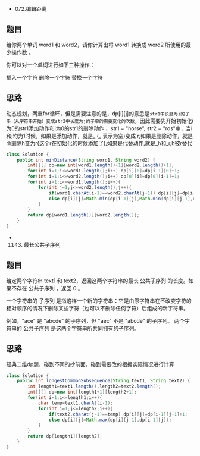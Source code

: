 * 072.编辑距离
## 题目
给你两个单词 word1 和 word2，请你计算出将 word1 转换成 word2 所使用的最少操作数 。

你可以对一个单词进行如下三种操作：

插入一个字符
删除一个字符
替换一个字符
## 思路
动态规划，两重for循环，但是需要注意的是，dp[i][j]的意思是`str1中长度为i的子串（从字符串开始）变成str2中长度为j的子串的需要变化的次数`，因此需要先开始初始化i为0的str1添加动作和j为0的str1的删除动作
，str1 = "horse", str2 = "ros"中，当i和j均为1时候，如果是添加动作，就是_ (_ 表示为空)变成 r;如果是删除动作，就是rh删除h变为r(这个r在初始化的时候添加了);如果是代替动作,就是_h和_r,h被r替代
```java
class Solution {
    public int minDistance(String word1, String word2) {
        int[][] dp=new int[word1.length()+1][word2.length()+1];
        for(int i=1;i<=word1.length();i++) dp[i][0]=dp[i-1][0]+1;
        for(int i=1;i<=word2.length();i++) dp[0][i]=dp[0][i-1]+1;
        for(int i=1;i<=word1.length();i++){
            for(int j=1;j<=word2.length();j++){
                if(word1.charAt(i-1)==word2.charAt(j-1)) dp[i][j]=dp[i-1][j-1];
                else dp[i][j]=Math.min(dp[i-1][j],Math.min(dp[i][j-1],dp[i-1][j-1]))+1;
            }
        }
        return dp[word1.length()][word2.length()];
    }
}
```
* 1143. 最长公共子序列
## 题目
给定两个字符串 text1 和 text2，返回这两个字符串的最长 公共子序列 的长度。如果不存在 公共子序列 ，返回 0 。

一个字符串的 子序列 是指这样一个新的字符串：它是由原字符串在不改变字符的相对顺序的情况下删除某些字符（也可以不删除任何字符）后组成的新字符串。

例如，"ace" 是 "abcde" 的子序列，但 "aec" 不是 "abcde" 的子序列。
两个字符串的 公共子序列 是这两个字符串所共同拥有的子序列。
## 思路
经典二维dp题，碰到不同的抄前面，碰到需要改的根据实际情况进行计算
```java
class Solution {
    public int longestCommonSubsequence(String text1, String text2) {
        int length1=text1.length(),length2=text2.length();
        int[][] dp=new int[length1+1][length2+1];
        for(int i=1;i<=length1;i++){
            char temp=text1.charAt(i-1);
            for(int j=1;j<=length2;j++){
                if(text2.charAt(j-1)==temp) dp[i][j]=dp[i-1][j-1]+1;
                else dp[i][j]=Math.max(dp[i][j-1],dp[i-1][j]);
            }
        }
        return dp[length1][length2];
    }
}

```
